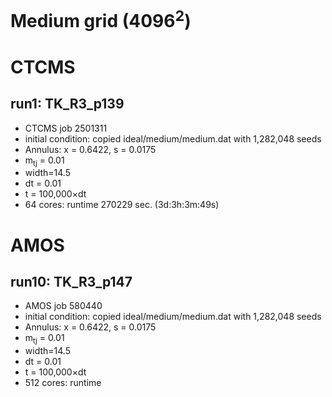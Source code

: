 # Medium grid (4096<sup>2</sup>)

# CTCMS
## run1: TK_R3_p139
* CTCMS job 2501311
* initial condition: copied ideal/medium/medium.dat with 1,282,048 seeds
* Annulus: x = 0.6422, s = 0.0175
* m<sub>tj</sub> = 0.01
* width=14.5
* dt = 0.01
* t = 100,000&times;dt
* 64 cores: runtime 270229 sec. (3d:3h:3m:49s)


# AMOS
## run10: TK_R3_p147
* AMOS job 580440
* initial condition: copied ideal/medium/medium.dat with 1,282,048 seeds
* Annulus: x = 0.6422, s = 0.0175
* m<sub>tj</sub> = 0.01
* width=14.5
* dt = 0.01
* t = 100,000&times;dt
* 512 cores: runtime 
